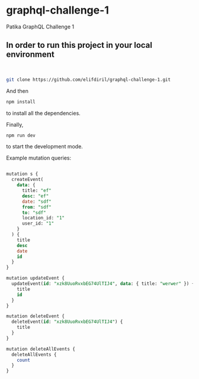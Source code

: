 # graphql-challenge-1
Patika GraphQL Challenge 1

## In order to run this project in your local environment

 <br/>

```bash
git clone https://github.com/elifdiril/graphql-challenge-1.git
```

And then

```bash
npm install
```

to install all the dependencies.

Finally,

```bash
npm run dev
```

to start the development mode.


Example mutation queries: 

``` sql

mutation s {
  createEvent(
    data: {
      title: "ef"
      desc: "ef"
      date: "sdf"
      from: "sdf"
      to: "sdf"
      location_id: "1"
      user_id: "1"
    }
  ) {
    title
    desc
    date
    id
  }
}

mutation updateEvent {
  updateEvent(id: "xzk8UuoRvxbEG74UlTIJ4", data: { title: "werwer" }) {
    title
    id
  }
}

mutation deleteEvent {
  deleteEvent(id: "xzk8UuoRvxbEG74UlTIJ4") {
    title
  }
}

mutation deleteAllEvents {
  deleteAllEvents {
    count
  }
}


```